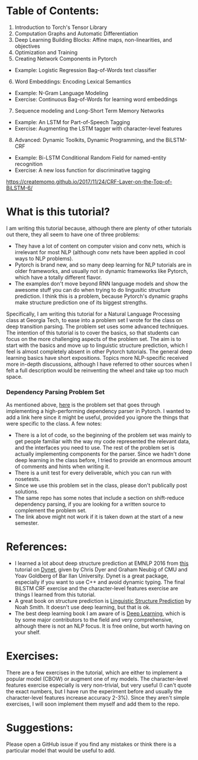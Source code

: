 # Table of Contents:
1. Introduction to Torch's Tensor Library
2. Computation Graphs and Automatic Differentiation
3. Deep Learning Building Blocks: Affine maps, non-linearities, and objectives
4. Optimization and Training
5. Creating Network Components in Pytorch
  * Example: Logistic Regression Bag-of-Words text classifier
6. Word Embeddings: Encoding Lexical Semantics
  * Example: N-Gram Language Modeling
  * Exercise: Continuous Bag-of-Words for learning word embeddings
7. Sequence modeling and Long-Short Term Memory Networks
  * Example: An LSTM for Part-of-Speech Tagging
  * Exercise: Augmenting the LSTM tagger with character-level features
8. Advanced: Dynamic Toolkits, Dynamic Programming, and the BiLSTM-CRF
  * Example: Bi-LSTM Conditional Random Field for named-entity recognition
  * Exercise: A new loss function for discriminative tagging
  
  https://createmomo.github.io/2017/11/24/CRF-Layer-on-the-Top-of-BiLSTM-6/

# What is this tutorial?
I am writing this tutorial because, although there are plenty of other tutorials out there, they all seem to have one of three problems:
* They have a lot of content on computer vision and conv nets, which is irrelevant for most NLP (although conv nets have been applied in cool ways to NLP problems).
* Pytorch is brand new, and so many deep learning for NLP tutorials are in older frameworks, and usually not in dynamic frameworks like Pytorch, which have a totally different flavor.
* The examples don't move beyond RNN language models and show the awesome stuff you can do when trying to do lingusitic structure prediction.  I think this is a problem, because Pytorch's dynamic graphs make structure prediction one of its biggest strengths.

Specifically, I am writing this tutorial for a Natural Language Processing class at Georgia Tech, to ease into a problem set I wrote for the class on deep transition parsing.
The problem set uses some advanced techniques.  The intention of this tutorial is to cover the basics, so that students can focus on the more challenging aspects of the problem set.
The aim is to start with the basics and move up to linguistic structure prediction, which I feel is almost completely absent in other Pytorch tutorials.
The general deep learning basics have short expositions.  Topics more NLP-specific received more in-depth discussions, although I have referred to other sources when I felt a full description would be reinventing the wheel and take up too much space.

### Dependency Parsing Problem Set

As mentioned above, [here](https://github.com/jacobeisenstein/gt-nlp-class/tree/master/psets/ps4) is the problem set that goes through implementing
a high-performing dependency parser in Pytorch.  I wanted to add a link here since it might be useful, provided you ignore the things that were specific to the class.
A few notes:

* There is a lot of code, so the beginning of the problem set was mainly to get people familiar with the way my code represented the relevant data, and the interfaces you need to use.  The rest of the problem set is actually implementing components for the parser.  Since we hadn't done deep learning in the class before, I tried to provide an enormous amount of comments and hints when writing it.
* There is a unit test for every deliverable, which you can run with nosetests.
* Since we use this problem set in the class, please don't publically post solutions.
* The same repo has some notes that include a section on shift-reduce dependency parsing, if you are looking for a written source to complement the problem set.
* The link above might not work if it is taken down at the start of a new semester.

# References:
* I learned a lot about deep structure prediction at EMNLP 2016 from [this](https://github.com/clab/dynet_tutorial_examples) tutorial on [Dynet](http://dynet.readthedocs.io/en/latest/), given by Chris Dyer and Graham Neubig of CMU and Yoav Goldberg of Bar Ilan University.  Dynet is a great package, especially if you want to use C++ and avoid dynamic typing.  The final BiLSTM CRF exercise and the character-level features exercise are things I learned from this tutorial.
* A great book on structure prediction is [Linguistic Structure Prediction](https://www.amazon.com/Linguistic-Structure-Prediction-Synthesis-Technologies/dp/1608454053/ref=sr_1_1?ie=UTF8&qid=1489510387&sr=8-1&keywords=Linguistic+Structure+Prediction) by Noah Smith.  It doesn't use deep learning, but that is ok.
* The best deep learning book I am aware of is [Deep Learning](http://deeplearningbook.org), which is by some major contributors to the field and very comprehensive, although there is not an NLP focus.  It is free online, but worth having on your shelf.

# Exercises:
There are a few exercises in the tutorial, which are either to implement a popular model (CBOW) or augment one of my models.
The character-level features exercise especially is very non-trivial, but very useful (I can't quote the exact numbers, but I have run the experiment before and usually the character-level features increase accuracy 2-3%).
Since they aren't simple exercises, I will soon implement them myself and add them to the repo.

# Suggestions:
Please open a GitHub issue if you find any mistakes or think there is a particular model that would be useful to add.

